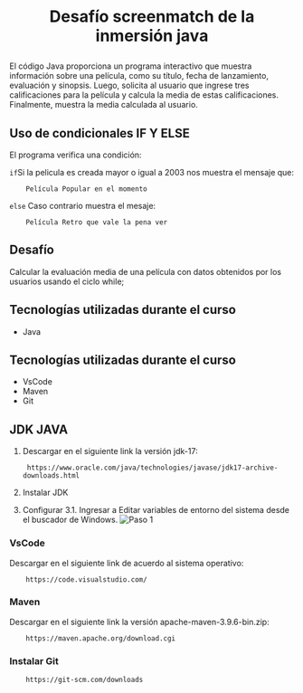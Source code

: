 # <p align="center">Desafío screenmatch de la inmersión java</p>

El código Java proporciona un programa interactivo que muestra información sobre una película, como su título, fecha de lanzamiento, evaluación y sinopsis. Luego, solicita al usuario que ingrese tres calificaciones para la película y calcula la media de estas calificaciones. Finalmente, muestra la media calculada al usuario. 

## Uso de condicionales IF Y ELSE
El programa verifica una condición:

`if`Si la pelicula es creada mayor o igual a 2003 nos muestra el mensaje que: 

        Película Popular en el momento

`else` Caso contrario muestra el mesaje:

        Película Retro que vale la pena ver

## Desafío
Calcular la evaluación media de una película con datos obtenidos por los usuarios usando el ciclo while;

## Tecnologías utilizadas durante el curso
* Java

## Tecnologías utilizadas durante el curso
* VsCode
* Maven
* Git

##  JDK JAVA 

1. Descargar en el siguiente link la versión jdk-17:

        https://www.oracle.com/java/technologies/javase/jdk17-archive-downloads.html

2. Instalar JDK

3. Configurar 
    3.1. Ingresar a Editar variables de entorno del sistema desde el buscador de Windows.
    ![Paso 1](https://live.staticflickr.com/65535/53690397931_335ee366a8.jpg)

### VsCode

Descargar en el siguiente link de acuerdo al sistema operativo:

        https://code.visualstudio.com/

### Maven

Descargar en el siguiente link la versión apache-maven-3.9.6-bin.zip:

        https://maven.apache.org/download.cgi

### Instalar Git

        https://git-scm.com/downloads

